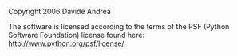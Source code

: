 Copyright 2006 Davide Andrea

The software is licensed according to the terms of the PSF (Python Software Foundation) license found here: http://www.python.org/psf/license/